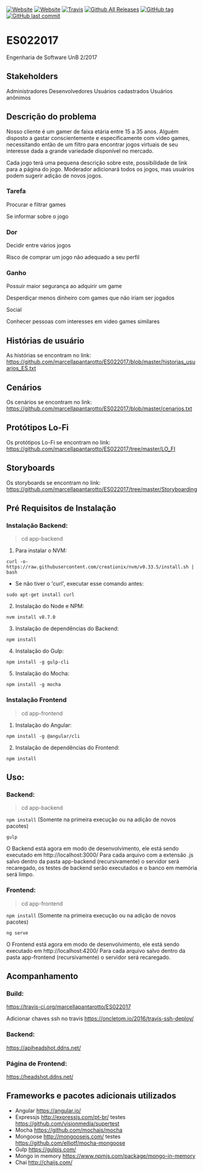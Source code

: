 [![Website](https://img.shields.io/website-up-down-green-red/https/headshot.ddns.net.svg?label=headshot-front)]()
[![Website](https://img.shields.io/website-up-down-green-red/https/apiheadshot.ddns.net.svg?label=headshot-back)]()
[![Travis](https://img.shields.io/travis/marcellapantarotto/ES022017.svg)]()
[![Github All Releases](https://img.shields.io/github/downloads/marcellapantarotto/ES022017/total.svg)]()
[![GitHub tag](https://img.shields.io/github/tag/marcellapantarotto/ES022017.svg)]()
[![GitHub last commit](https://img.shields.io/github/last-commit/marcellapantarotto/ES022017.svg)]()
# ES022017

Engenharia de Software UnB 2/2017

## Stakeholders

Administradores
Desenvolvedores
Usuários cadastrados
Usuários anônimos

## Descrição do problema

Nosso cliente é um gamer de faixa etária entre 15 a 35 anos. Alguém disposto a gastar conscientemente e especificamente com video games, necessitando então de um filtro para encontrar jogos virtuais de seu interesse dada a grande variedade disponível no mercado.

Cada jogo terá uma pequena descrição sobre este, possibilidade de link para a página do jogo.
Moderador adicionará todos os jogos, mas usuários podem sugerir adição de novos jogos.

### Tarefa

Procurar e filtrar games

Se informar sobre o jogo

### Dor

Decidir entre vários jogos

Risco de comprar um jogo não adequado a seu perfil

### Ganho

Possuir maior segurança ao adquirir um game

Desperdiçar menos dinheiro com games que não iriam ser jogados

Social

Conhecer pessoas com interesses em video games similares

## Histórias de usuário

As histórias se encontram no link: https://github.com/marcellapantarotto/ES022017/blob/master/historias_usuarios_ES.txt

## Cenários

Os cenários se encontram no link: https://github.com/marcellapantarotto/ES022017/blob/master/cenarios.txt

## Protótipos Lo-Fi

Os protótipos Lo-Fi se encontram no link: https://github.com/marcellapantarotto/ES022017/tree/master/LO_FI

## Storyboards

Os storyboards se encontram no link: https://github.com/marcellapantarotto/ES022017/tree/master/Storyboarding

## Pré Requisitos de Instalação
### Instalação Backend:

> cd app-backend

1. Para instalar o NVM:

```curl -o- https://raw.githubusercontent.com/creationix/nvm/v0.33.5/install.sh | bash```

  - Se não tiver o 'curl', executar esse comando antes:

  ```sudo apt-get install curl```

2. Instalação do Node e NPM:

```nvm install v8.7.0```

3. Instalação de dependências do Backend:

```npm install```

4. Instalação do Gulp:

```npm install -g gulp-cli```

5. Instalação do Mocha:

```npm install -g mocha```

### Instalação Frontend

> cd app-frontend

1. Instalação do Angular:

```npm install -g @angular/cli```

2. Instalação de dependências do Frontend:

```npm install```

## Uso:
### Backend:

> cd app-backend

```npm install``` (Somente na primeira execução ou na adição de novos pacotes)

`gulp`

O Backend está agora em modo de desenvolvimento, ele está sendo executado em http://localhost:3000/
Para cada arquivo com a extensão .js salvo dentro da pasta app-backend (recursivamente) o servidor será recaregado, os testes de backend serão executados e o banco em memória será limpo.

### Frontend:

> cd app-frontend

```npm install``` (Somente na primeira execução ou na adição de novos pacotes)

```ng serve```

O Frontend está agora em modo de desenvolvimento, ele está sendo executado em http://localhost:4200/
Para cada arquivo salvo dentro da pasta app-frontend (recursivamente) o servidor será
recaregado.

## Acompanhamento
### Build:
https://travis-ci.org/marcellapantarotto/ES022017

Adicionar chaves ssh no travis https://oncletom.io/2016/travis-ssh-deploy/

### Backend:
https://apiheadshot.ddns.net/

### Página de Frontend:
https://headshot.ddns.net/

## Frameworks e pacotes adicionais utilizados

- Angular https://angular.io/
- Expressjs http://expressjs.com/pt-br/ testes https://github.com/visionmedia/supertest
- Mocha https://github.com/mochajs/mocha
- Mongoose http://mongoosejs.com/ testes https://github.com/elliotf/mocha-mongoose
- Gulp https://gulpjs.com/
- Mongo in memory https://www.npmjs.com/package/mongo-in-memory
- Chai http://chaijs.com/

